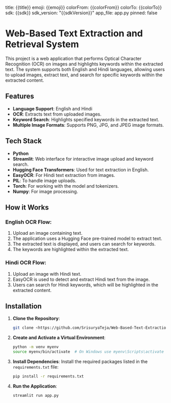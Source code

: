 title: {{title}}
emoji: {{emoji}}
colorFrom: {{colorFrom}}
colorTo: {{colorTo}}
sdk: {{sdk}}
sdk_version: "{{sdkVersion}}"
app_file: app.py
pinned: false

# Web-Based Text Extraction and Retrieval System

This project is a web application that performs Optical Character Recognition (OCR) on images and highlights keywords within the extracted text. The system supports both English and Hindi languages, allowing users to upload images, extract text, and search for specific keywords within the extracted content.

## Features
- **Language Support**: English and Hindi
- **OCR**: Extracts text from uploaded images.
- **Keyword Search**: Highlights specified keywords in the extracted text.
- **Multiple Image Formats**: Supports PNG, JPG, and JPEG image formats.

## Tech Stack
- **Python**
- **Streamlit**: Web interface for interactive image upload and keyword search.
- **Hugging Face Transformers**: Used for text extraction in English.
- **EasyOCR**: For Hindi text extraction from images.
- **PIL**: To handle image uploads.
- **Torch**: For working with the model and tokenizers.
- **Numpy**: For image processing.

## How it Works
### English OCR Flow:
1. Upload an image containing text.
2. The application uses a Hugging Face pre-trained model to extract text.
3. The extracted text is displayed, and users can search for keywords.
4. The keywords are highlighted within the extracted text.

### Hindi OCR Flow:
1. Upload an image with Hindi text.
2. EasyOCR is used to detect and extract Hindi text from the image.
3. Users can search for Hindi keywords, which will be highlighted in the extracted content.

## Installation

1. **Clone the Repository**:
    ```bash
    git clone <https://github.com/SrisuryaTeja/Web-Based-Text-Extraction-and-Retrieval-System>
    ```

2. **Create and Activate a Virtual Environment**:
    ```bash
    python -m venv myenv
    source myenv/bin/activate  # On Windows use myenv\Scripts\activate
    ```

3. **Install Dependencies**:
    Install the required packages listed in the `requirements.txt` file:
    ```bash
    pip install -r requirements.txt
    ```

4. **Run the Application**:
    ```bash
    streamlit run app.py
    ```
